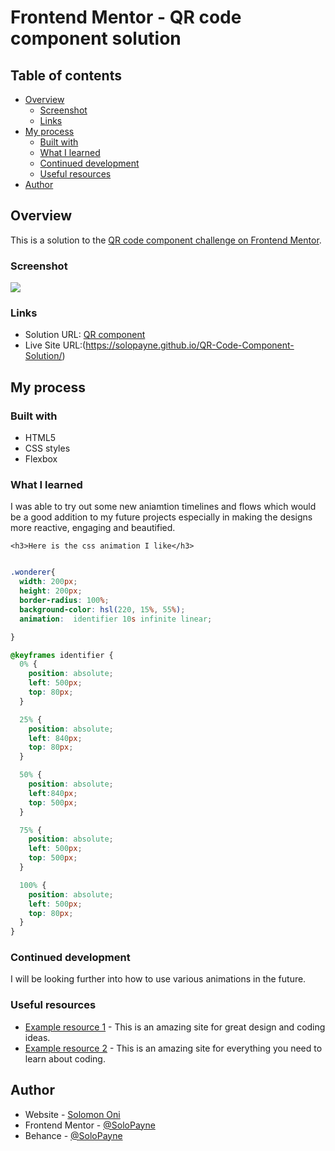 # Frontend Mentor - QR code component solution

## Table of contents

- [Overview](#overview)
  - [Screenshot](#screenshot)
  - [Links](#links)
- [My process](#my-process)
  - [Built with](#built-with)
  - [What I learned](#what-i-learned)
  - [Continued development](#continued-development)
  - [Useful resources](#useful-resources)
- [Author](#author)


## Overview

This is a solution to the [QR code component challenge on Frontend Mentor](https://www.frontendmentor.io/challenges/qr-code-component-iux_sIO_H).

### Screenshot

![](./screenshot.jpg)

### Links

- Solution URL: [QR component](https://solopayne.github.io/QR-Code-Component-Solution/)
- Live Site URL:(https://solopayne.github.io/QR-Code-Component-Solution/)

## My process

### Built with

- HTML5 
- CSS styles
- Flexbox

### What I learned

I was able to try out some new aniamtion timelines and flows which would be a good addition to my future projects especially in making the designs more reactive, engaging and beautified.
```
<h3>Here is the css animation I like</h3>
```
```css

.wonderer{
  width: 200px;
  height: 200px;
  border-radius: 100%;
  background-color: hsl(220, 15%, 55%);
  animation:  identifier 10s infinite linear;

}

@keyframes identifier {
  0% {
    position: absolute;
    left: 500px;
    top: 80px;
  }

  25% {
    position: absolute;
    left: 840px;
    top: 80px;
  }

  50% {
    position: absolute;
    left:840px;
    top: 500px;
  }

  75% {
    position: absolute;
    left: 500px;
    top: 500px;
  }

  100% {
    position: absolute;
    left: 500px;
    top: 80px;
  }
}
```

### Continued development

I will be looking further into how to use various animations in the future.

### Useful resources

- [Example resource 1](https://www.codepen.io) - This is an amazing site for great design and coding ideas.
- [Example resource 2](https://www.w3schools.com/cssref/default.asp) - This is an amazing site for everything you need to learn about coding.

## Author

- Website - [Solomon Oni](https://solomonooni.wixsite.com/solop)
- Frontend Mentor - [@SoloPayne](https://www.frontendmentor.io/profile/SoloPayne)
- Behance - [@SoloPayne](https://www.behance.net/payneoni)

